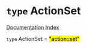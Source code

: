 # `type` ActionSet

[Documentation Index](../README.md)

`type` ActionSet = <mark>"action::set"</mark>